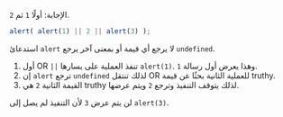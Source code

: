 الإجابة: أولًا `1` ثم `2`.

```js run
alert( alert(1) || 2 || alert(3) );
```

استدعائ `alert` لا يرجع أي قيمة أو بمعنى آخر يرجع `undefined`.

1. أول OR `||` تنفذ العملية على يسارها `alert(1)`. وهذا يعرض أول رسالة `1`.
2. إن `alert` ترجع `undefined` لذلك تنتقل OR للعملية الثانية بحثًا عن قيمة truthy.
3. القيمة الثانية `2` هي truthy لذلك يتوقف التنفيذ وترجع `2` ويتم عرضها.

لن يتم عرض `3` لأن التنفيذ لم يصل إلى `alert(3)`.
